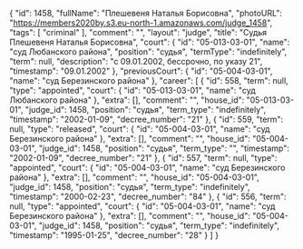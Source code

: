 {
    "id": 1458,
    "fullName": "Плешевеня Наталья Борисовна",
    "photoURL": "https://members2020by.s3.eu-north-1.amazonaws.com/judge_1458",
    "tags": [
        "criminal"
    ],
    "comment": "",
    "layout": "judge",
    "title": "Судья Плешевеня Наталья Борисовна",
    "court": {
        "id": "05-013-03-01",
        "name": "суд Любанского района",
        "position": "судья",
        "termType": "indefinitely",
        "term": null,
        "description": "c 09.01.2002, бессрочно, по указу 21",
        "timestamp": "09.01.2002"
    },
    "previousCourt": {
        "id": "05-004-03-01",
        "name": "суд Березинского района"
    },
    "career": [
        {
            "id": 558,
            "term": null,
            "type": "appointed",
            "court": {
                "id": "05-013-03-01",
                "name": "суд Любанского района"
            },
            "extra": [],
            "comment": "",
            "house_id": "05-013-03-01",
            "judge_id": 1458,
            "position": "судья",
            "term_type": "indefinitely",
            "timestamp": "2002-01-09",
            "decree_number": "21"
        },
        {
            "id": 559,
            "term": null,
            "type": "released",
            "court": {
                "id": "05-004-03-01",
                "name": "суд Березинского района"
            },
            "extra": [],
            "comment": "",
            "house_id": "05-004-03-01",
            "judge_id": 1458,
            "position": "судья",
            "term_type": "",
            "timestamp": "2002-01-09",
            "decree_number": "21"
        },
        {
            "id": 557,
            "term": null,
            "type": "appointed",
            "court": {
                "id": "05-004-03-01",
                "name": "суд Березинского района"
            },
            "extra": [],
            "comment": "",
            "house_id": "05-004-03-01",
            "judge_id": 1458,
            "position": "судья",
            "term_type": "indefinitely",
            "timestamp": "2000-02-23",
            "decree_number": "84"
        },
        {
            "id": 556,
            "term": null,
            "type": "appointed",
            "court": {
                "id": "05-004-03-01",
                "name": "суд Березинского района"
            },
            "extra": [],
            "comment": "",
            "house_id": "05-004-03-01",
            "judge_id": 1458,
            "position": "судья",
            "term_type": "indefinitely",
            "timestamp": "1995-01-25",
            "decree_number": "28"
        }
    ]
}